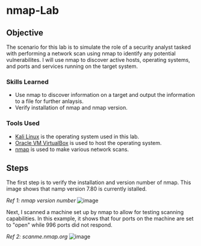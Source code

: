 # nmap-Lab

## Objective

The scenario for this lab is to simulate the role of a security analyst tasked with performing a network scan using nmap to identify any potential vulnerabilites. I will use nmap to discover active hosts, operating systems, and ports and services running on the target system.

### Skills Learned

- Use nmap to discover information on a target and output the information to a file for further anlaysis.
- Verify installation of nmap and nmap version.

### Tools Used

- <ins>Kali Linux</ins> is the operating system used in this lab.
- <ins>Oracle VM VirtualBox</ins> is used to host the operating system.
- <ins>nmap</ins> is used to make various network scans.

## Steps

The first step is to verify the installation and version number of nmap. This image shows that namp version 7.80 is currently istalled. 

*Ref 1: nmap version number*
![image](https://github.com/user-attachments/assets/c470201a-bfab-46cf-81a7-c750fa7153d3)

Next, I scanned a machine set up by nmap to allow for testing scanning capabilities. In this example, it shows that four ports on the machine are set to "open" while 996 ports did not respond.

*Ref 2: scanme.nmap.org*
![image](https://github.com/user-attachments/assets/bdf73cfe-e958-470d-bf97-08f8a6e77952)


